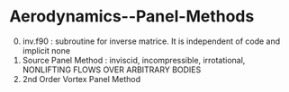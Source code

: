 # Aerodynamics--Panel-Methods
0. inv.f90 : subroutine for inverse matrice. It is independent of code and implicit none
1. Source Panel Method : inviscid, incompressible, irrotational, NONLIFTING FLOWS OVER ARBITRARY BODIES
2. 2nd Order Vortex Panel Method
